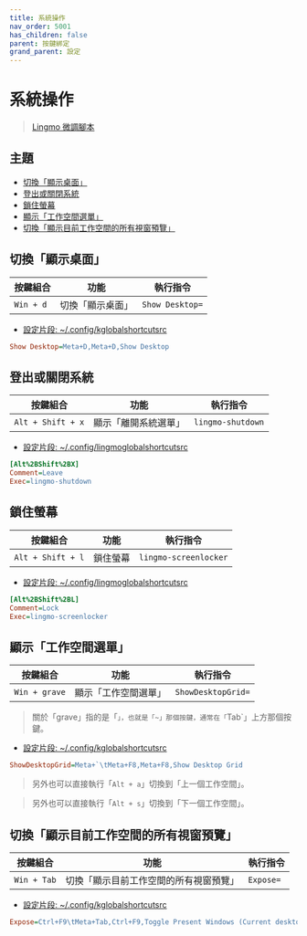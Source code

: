 ```yaml
---
title: 系統操作
nav_order: 5001
has_children: false
parent: 按鍵綁定
grand_parent: 設定
---
```



# 系統操作

> [Lingmo 微調腳本](https://github.com/samwhelp/lingmo-adjustment/tree/main/prototype/main/lingmo-config/locale/en_us/Lingmo-Dark)




## 主題

* [切換「顯示桌面」](#切換顯示桌面)
* [登出或關閉系統](#登出或關閉系統)
* [鎖住螢幕](#鎖住螢幕)
* [顯示「工作空間選單」](#顯示工作空間選單)
* [切換「顯示目前工作空間的所有視窗預覽」](#切換顯示目前工作空間的所有視窗預覽)




## 切換「顯示桌面」

| 按鍵組合           | 功能             | 執行指令             |
| ------------------ | ---------------- | -------------------- |
| `Win + d`          | 切換「顯示桌面」 | `Show Desktop=`      |


* [設定片段: ~/.config/kglobalshortcutsrc](https://github.com/samwhelp/lingmo-adjustment/blob/main/prototype/main/lingmo-config/locale/en_us/Lingmo-Dark/asset/overlay/etc/skel/.config/kglobalshortcutsrc#L62)

``` ini
Show Desktop=Meta+D,Meta+D,Show Desktop
```




## 登出或關閉系統

| 按鍵組合           | 功能                 | 執行指令             |
| ------------------ | -------------------- | -------------------- |
| `Alt + Shift + x`  | 顯示「離開系統選單」 | `lingmo-shutdown`    |


* [設定片段: ~/.config/lingmoglobalshortcutsrc](https://github.com/samwhelp/lingmo-adjustment/blob/main/prototype/main/lingmo-config/locale/en_us/Lingmo-Dark/asset/overlay/etc/skel/.config/lingmoglobalshortcutsrc#L6-L8)

``` ini
[Alt%2BShift%2BX]
Comment=Leave
Exec=lingmo-shutdown
```



## 鎖住螢幕

| 按鍵組合           | 功能         | 執行指令              |
| ------------------ | ------------ | --------------------- |
| `Alt + Shift + l`  | 鎖住螢幕     | `lingmo-screenlocker` |


* [設定片段: ~/.config/lingmoglobalshortcutsrc](https://github.com/samwhelp/lingmo-adjustment/blob/main/prototype/main/lingmo-config/locale/en_us/Lingmo-Dark/asset/overlay/etc/skel/.config/lingmoglobalshortcutsrc#L2-L4)

``` ini
[Alt%2BShift%2BL]
Comment=Lock
Exec=lingmo-screenlocker
```



## 顯示「工作空間選單」

| 按鍵組合          | 功能                 | 執行指令             |
| ----------------- | -------------------- | -------------------- |
| `Win + grave`     | 顯示「工作空間選單」 | `ShowDesktopGrid=`   |


> 關於「grave」指的是「`」，也就是「~」那個按鍵，通常在「`Tab`」上方那個按鍵。


* [設定片段: ~/.config/kglobalshortcutsrc](https://github.com/samwhelp/lingmo-adjustment/blob/main/prototype/main/lingmo-config/locale/en_us/Lingmo-Dark/asset/overlay/etc/skel/.config/kglobalshortcutsrc#L63)

``` ini
ShowDesktopGrid=Meta+`\tMeta+F8,Meta+F8,Show Desktop Grid
```

> 另外也可以直接執行「`Alt + a`」切換到「上一個工作空間」。

> 另外也可以直接執行「`Alt + s`」切換到「下一個工作空間」。




## 切換「顯示目前工作空間的所有視窗預覽」

| 按鍵組合           | 功能                                     | 執行指令             |
| ------------------ | ---------------------------------------- | -------------------- |
| `Win + Tab`        | 切換「顯示目前工作空間的所有視窗預覽」   | `Expose=`            |


* [設定片段: ~/.config/kglobalshortcutsrc](https://github.com/samwhelp/lingmo-adjustment/blob/main/prototype/main/lingmo-config/locale/en_us/Lingmo-Dark/asset/overlay/etc/skel/.config/kglobalshortcutsrc#L48)

``` ini
Expose=Ctrl+F9\tMeta+Tab,Ctrl+F9,Toggle Present Windows (Current desktop)
```
